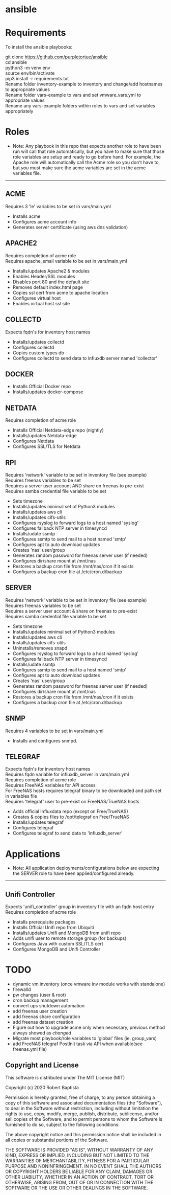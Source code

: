 # ansible

# Requirements

To install the ansible playbooks:

  git clone https://github.com/purpletortue/ansible  
	cd ansible  
	python3 -m venv env  
	source env/bin/activate  
  pip3 install -r requirements.txt  
  Rename folder inventory-example to inventory and change/add hostnames to appropriate values  
  Rename folder vars-example to vars and set vmware_vars.yml to appropriate values  
  Rename any vars-example folders within roles to vars and set variables appropriately  

# Roles
* Note: Any playbook in this repo that expects another role to have been run will call that role automatically, but you have to make sure that those role variables are setup and ready to go before hand. For example, the Apache role will automatically call the Acme role so you don't have to, but *you* must make sure the acme variables are set in the acme variables file.
----
ACME
--
Requires 3 'le' variables to be set in vars/main.yml  
- Installs acme  
- Configures acme account info  
- Generates server certificate (using aws dns validation)  

APACHE2
--
Requires completion of acme role  
Requires apache_email variable to be set in vars/main.yml  
- Installs/updates Apache2 & modules  
- Enables Header/SSL modules  
- Disables port 80 and the default site  
- Removes default index.html page  
- Copies ssl cert from acme to apache location  
- Configures virtual host  
- Enables virtual host ssl site  

COLLECTD
--
Expects fqdn's for inventory host names  
- Installs/updates collectd  
- Configures collectd  
- Copies custom types db  
- Configures collectd to send data to influxdb server named 'collector'  

DOCKER
--
- Installs Official Docker repo  
- Installs/updates docker-compose  

NETDATA
--
Requires completion of acme role  
- Installs Official Netdata-edge repo (nightly)  
- Installs/updates Netdata-edge  
- Configures Netdata  
- Configures SSL/TLS for Netdata  

RPI
--
Requires 'network' variable to be set in inventory file (see example)  
Requires freenas variables to be set  
Requires a server user account AND share on freenas to pre-exist  
Requires samba credential file variable to be set  
- Sets timezone
- Installs/updates minimal set of Python3 modules  
- Installs/updates aws cli  
- Installs/updates cifs-utils  
- Configures rsyslog to forward logs to a host named 'syslog'  
- Configures fallback NTP server in timesyncd  
- Installs/udate ssmtp  
- Configures ssmtp to send mail to a host named 'smtp'  
- Configures apt to auto download updates  
- Creates 'nas' user/group  
- Generates random password for freenas server user (if needed)  
- Configures dir/share mount at /mnt/nas  
- Restores a backup cron file from /mnt/nas/cron if it exists  
- Configures a backup cron file at /etc/cron.d/backup  

SERVER
--
Requires 'network' variable to be set in inventory file (see example)  
Requires freenas variables to be set  
Requires a server user account & share on freenas to pre-exist  
Requires samba credential file variable to be set  
- Sets timezone
- Installs/updates minimal set of Python3 modules  
- Installs/updates aws cli  
- Installs/updates cifs-utils  
- Uninstalls/removes snapd  
- Configures rsyslog to forward logs to a host named 'syslog'  
- Configures fallback NTP server in timesyncd  
- Installs/udate ssmtp  
- Configures ssmtp to send mail to a host named 'smtp'  
- Configures apt to auto download updates  
- Creates 'nas' user/group  
- Generates random password for freenas server user (if needed)  
- Configures dir/share mount at /mnt/nas  
- Restores a backup cron file from /mnt/nas/cron if it exists  
- Configures a backup cron file at /etc/cron.d/backup  

SNMP  
--
Requires 4 variables to be set in vars/main.yml  
- Installs and configures snmpd.  

TELEGRAF
--
Expects fqdn's for inventory host names  
Requires fqdn variable for influxdb_server in vars/main.yml  
Requires completion of acme role  
Requires FreeNAS variables for API access  
For FreeNAS hosts requires telegraf binary to be downloaded and path set in variables file  
Requires 'telegraf' user to pre-exist on FreeNAS/TrueNAS hosts
- Adds official Influxdata repo (except on Free/TrueNAS)  
- Creates & copies files to /opt/telegraf on Free/TrueNAS  
- Installs/updates telegraf  
- Configures telegraf  
- Configures telegraf to send data to 'influxdb_server'  

# Applications
* Note: All application deployments/configurations below are expecting the SERVER role to have been applied/configured already.
----

Unifi Controller
--
Expects 'unifi_controller' group in inventory file with an fqdn host entry  
Requires completion of acme role  
- Installs prerequisite packages  
- Installs Official Unifi repo from Ubiquiti  
- Installs/updates Unifi and MongoDB from unifi repo  
- Adds unifi user to remote storage group (for backups)  
- Configures Java with custom SSL/TLS cert  
- Configures MongoDB and Unifi Controller  

# TODO

* dynamic vm inventory (once vmware inv module works with standalone)  
* firewalld  
* pw changes (user & root)  
* cron backup management  
* convert ups shutdown automation  
* add freenas user creation  
* add freenas share configuration  
* add freenas dataset creation  
* Figure out how to upgrade acme only when necessary, previous method always showed as *changed*  
* Migrate most playbook/role variables to 'global' files (ie. group_vars)  
* add FreeNAS telegraf PostInit task via API when available(see freenas.yml file)  

Copyright and License
---------------------

This software is distributed under The MIT License (MIT)

Copyright (c) 2020 Robert Baptista

Permission is hereby granted, free of charge, to any person obtaining a copy
of this software and associated documentation files (the "Software"), to deal
in the Software without restriction, including without limitation the rights
to use, copy, modify, merge, publish, distribute, sublicense, and/or sell
copies of the Software, and to permit persons to whom the Software is
furnished to do so, subject to the following conditions:

The above copyright notice and this permission notice shall be included in all
copies or substantial portions of the Software.

THE SOFTWARE IS PROVIDED "AS IS", WITHOUT WARRANTY OF ANY KIND, EXPRESS OR
IMPLIED, INCLUDING BUT NOT LIMITED TO THE WARRANTIES OF MERCHANTABILITY,
FITNESS FOR A PARTICULAR PURPOSE AND NONINFRINGEMENT. IN NO EVENT SHALL THE
AUTHORS OR COPYRIGHT HOLDERS BE LIABLE FOR ANY CLAIM, DAMAGES OR OTHER
LIABILITY, WHETHER IN AN ACTION OF CONTRACT, TORT OR OTHERWISE, ARISING FROM,
OUT OF OR IN CONNECTION WITH THE SOFTWARE OR THE USE OR OTHER DEALINGS IN THE
SOFTWARE.
